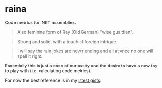 # raina
Code metrics for .NET assemblies.

> Also feminine form of Ray (Old German) "wise guardian".

> Strong and solid, with a touch of foreign intrigue.

>  I will say the rain jokes are never ending and all at once no one will spell it right.

Essentially this is just a case of curiousity and the desire to have a new toy to play with (i.e. calculating code metrics).

For now the best reference is in my [latest gists](https://gist.github.com/basp).